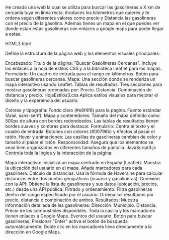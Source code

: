 He creado una web la cual se utiliza para buscar las gasolineras a X km de cercanía tuya en linea recta, itroduces los kilometros que quieres y te ordena según diferentes valores como precio y Distancia las gasolineras con el precio de la gasolina. 
Además tienes un mapa en el que puedes ver donde estan estas gasolineras con enlaces a google maps para poder llegar a estas.

HTML3.html

Define la estructura de la página web y los elementos visuales principales:

Encabezado:
  Título de la página: "Buscar Gasolineras Cercanas".
  Incluye los enlaces a la hoja de estilos CSS y a la biblioteca Leaflet para los mapas.
  Formulario:
  Un cuadro de entrada para el rango en kilómetros.
  Botón para buscar gasolineras cercanas.
  Mapa:
  Una sección donde se renderiza un mapa interactivo usando Leaflet.
  Tablas de resultados:
  Tres secciones para mostrar gasolineras ordenadas por:
  Precio.
  Distancia.
  Combinación de distancia y precio.
HojaEstilos3.css
Aplica estilos visuales para mejorar el diseño y la experiencia del usuario:

Colores y tipografía:
  Fondo claro (#e8f4f8) para la página.
  Fuente estándar (Arial, sans-serif).
  Mapa y contenedores:
  Tamaño del mapa definido como 500px de altura con bordes redondeados.
  Las tablas de resultados tienen bordes suaves y sombras para destacar.
  Formulario:
  Centra el texto y el cuadro de entrada.
  Botones con colores (#00796b) y efectos al pasar el ratón.
  Hover y animaciones:
  Las casillas de gasolineras cambian de color y tamaño al pasar el ratón.
  Responsividad:
  Asegura que los elementos se vean bien organizados en diferentes tamaños de pantalla.
JavaScript3.js
Controla toda la lógica y la interacción de la página:

Mapa interactivo:
  Inicializa un mapa centrado en España (Leaflet).
  Muestra la ubicación del usuario en el mapa.
  Añade marcadores para cada gasolinera.
  Cálculo de distancias:
  Usa la fórmula de Haversine para calcular distancias entre dos puntos geográficos (usuario y gasolineras).
  Conexión con la API:
  Obtiene la lista de gasolineras y sus datos (ubicación, precios, etc.) desde una API pública.
  Filtrado y ordenamiento:
  Filtra gasolineras dentro del rango especificado por el usuario.
  Ordena los resultados por precio, distancia o combinación de ambos.
  Resultados:
  Muestra información detallada de las gasolineras:
  Dirección.
  Municipio.
  Distancia.
  Precio de los combustibles disponibles.
  Toda la casilla y los marcadores tienen enlaces a Google Maps.
  Eventos del usuario:
  Botón para buscar gasolineras.
  Presionar "Enter" activa el botón de búsqueda automáticamente.
  Doble clic en los marcadores lleva directamente a la dirección en Google Maps.
